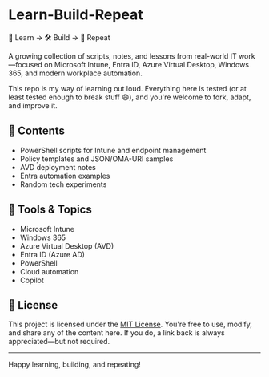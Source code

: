 # Learn-Build-Repeat
🧠 Learn → 🛠 Build → 🔁 Repeat

A growing collection of scripts, notes, and lessons from real-world IT work—focused on Microsoft Intune, Entra ID, Azure Virtual Desktop, Windows 365, and modern workplace automation.

This repo is my way of learning out loud. Everything here is tested (or at least tested enough to break stuff 😄), and you're welcome to fork, adapt, and improve it.

## 📁 Contents
- PowerShell scripts for Intune and endpoint management
- Policy templates and JSON/OMA-URI samples
- AVD deployment notes
- Entra automation examples
- Random tech experiments

## 🧰 Tools & Topics
- Microsoft Intune
- Windows 365
- Azure Virtual Desktop (AVD)
- Entra ID (Azure AD)
- PowerShell
- Cloud automation
- Copilot

## 📜 License

This project is licensed under the [MIT License](LICENSE). You're free to use, modify, and share any of the content here. If you do, a link back is always appreciated—but not required.

---

Happy learning, building, and repeating!
